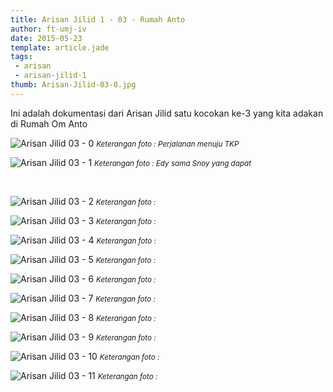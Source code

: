 ```yaml
---
title: Arisan Jilid 1 - 03 - Rumah Anto
author: ft-umj-iv
date: 2015-05-23
template: article.jade
tags:
 - arisan
 - arisan-jilid-1
thumb: Arisan-Jilid-03-0.jpg
---
```


Ini adalah dokumentasi dari Arisan Jilid satu kocokan ke-3 yang kita adakan di Rumah Om Anto

![Arisan Jilid 03 - 0](/story/assets/img/Arisan-Jilid-03-0.jpg)
<small>_Keterangan foto : Perjalanan menuju TKP_</small>

![Arisan Jilid 03 - 1](/story/assets/img/Arisan-Jilid-03-1.jpg)
<small>_Keterangan foto : Edy sama Snoy yang dapat_</small>

<br/>
<span class="more"></span>

![Arisan Jilid 03 - 2](/story/assets/img/Arisan-Jilid-03-2.jpg)
<small>_Keterangan foto :_</small>

![Arisan Jilid 03 - 3](/story/assets/img/Arisan-Jilid-03-3.jpg)
<small>_Keterangan foto :_</small>

![Arisan Jilid 03 - 4](/story/assets/img/Arisan-Jilid-03-4.jpg)
<small>_Keterangan foto :_</small>

![Arisan Jilid 03 - 5](/story/assets/img/Arisan-Jilid-03-5.jpg)
<small>_Keterangan foto :_</small>

![Arisan Jilid 03 - 6](/story/assets/img/Arisan-Jilid-03-6.jpg)
<small>_Keterangan foto :_</small>

![Arisan Jilid 03 - 7](/story/assets/img/Arisan-Jilid-03-7.jpg)
<small>_Keterangan foto :_</small>

![Arisan Jilid 03 - 8](/story/assets/img/Arisan-Jilid-03-8.jpg)
<small>_Keterangan foto :_</small>

![Arisan Jilid 03 - 9](/story/assets/img/Arisan-Jilid-03-9.jpg)
<small>_Keterangan foto :_</small>

![Arisan Jilid 03 - 10](/story/assets/img/Arisan-Jilid-03-10.jpg)
<small>_Keterangan foto :_</small>

![Arisan Jilid 03 - 11](/story/assets/img/Arisan-Jilid-03-11.jpg)
<small>_Keterangan foto :_</small>